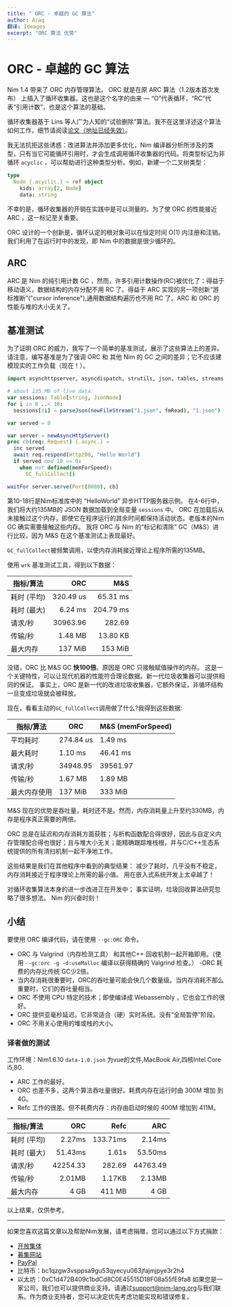 ```yaml
---
title: " ORC - 卓越的 GC 算法"
author: Araq
翻译: Ideages
excerpt: "ORC 算法 优势"
---
```


# ORC - 卓越的 GC 算法

Nim 1.4 带来了 ORC 内存管理算法。
ORC 就是在原 ARC 算法（1.2版本首次发布） 上插入了循环收集器。这也是这个名字的由来 — “O”代表循环，“RC”代表“引用计数”，也是这个算法的基础。

循环收集器基于 Lins 等人广为人知的“试验删除”算法。我不在这里详述这个算法如何工作，细节请阅读[论文（地址已经失效）](https://researcher.watson.ibm.com/researcher/files/us-bacon/Bacon01Concurrent.pdf)。

我无法抗拒这些诱惑：改进算法并添加更多优化，Nim 编译器分析所涉及的类型，只有当它可能循环引用时，才会生成调用循环收集器的代码。将类型标记为非循环 `acyclic` ，可以帮助进行这种类型分析。例如，新建一个二叉树类型：

```nim
type
  Node {.acyclic.} = ref object
    kids: array[2, Node]
    data: string
```

不幸的是，循环收集器的开销在实践中是可以测量的。为了使 ORC 的性能接近 ARC ，这一标记至关重要。

ORC 设计的一个创新是，循环认定的根对象可以在恒定时间 O(1) 内注册和注销。我们利用了在运行时中的发现，即 Nim 中的数据是很少循环的。

## ARC

ARC 是 Nim 的纯引用计数 GC ，然而，许多引用计数操作(RC)被优化了：得益于移动语义，数据结构的内存分配不用 RC 了。得益于 ARC 实现的另一项创新“游标推断”("cursor inference"),通用数据结构遍历也不用 RC 了。ARC 和 ORC 的性能与堆的大小无关了。

## 基准测试
为了证明 ORC 的威力，我写了一个简单的基准测试，展示了这些算法上的差异。请注意，编写基准是为了强调 ORC 和 其他 Nim 的 GC 之间的差异；它不应该建模现实的工作负载（现在！）。

```nim
import asynchttpserver, asyncdispatch, strutils, json, tables, streams

# about 135 MB of live data:
var sessions: Table[string, JsonNode]
for i in 0 ..< 10:
  sessions[$i] = parseJson(newFileStream("1.json", fmRead), "1.json")

var served = 0

var server = newAsyncHttpServer()
proc cb(req: Request) {.async.} =
  inc served
  await req.respond(Http200, "Hello World")
  if served mod 10 == 0:
    when not defined(memForSpeed):
      GC_fullCollect()

waitFor server.serve(Port(8080), cb)
```

第10-18行是Nim标准库中的 “HelloWorld” 异步HTTP服务器示例。
在4-6行中，我们将大约135MB的 JSON 数据加载到全局变量 `sessions` 中。
ORC 在加载后从未接触过这个内存，即使它在程序运行的其余时间都保持活动状态。老版本的Nim GC 确实需要接触这些内存。
我将 ORC 与 Nim 的“标记和清除” GC（M&S）进行比较，因为 M&S 在这个基准测试上表现最好。

``GC_fullCollect``被频繁调用，以使内存消耗接近理论上程序所需的135MB。

使用 ``wrk`` 基准测试工具，得到以下数据：

| 指标/算法 | ORC         | M&S       |
| -------  | --------: | --------: |
| 耗时 (平均)   | 320.49 *u*s | 65.31 ms  |
| 耗时 (最大)   | 6.24 ms     | 204.79 ms |
| 请求/秒       | 30963.96    | 282.69    |
| 传输/秒       | 1.48 MB     | 13.80 KB  |
| 最大内存      | 137 MiB     | 153 MiB   |

没错，ORC 比 M&S GC **快100倍**。原因是 ORC 只接触赋值操作的内存。
这是一个关键特性，可以让现代机器的性能符合理论数据。新一代垃圾收集器可以提供相同的保证。
事实上，ORC 是新一代的改进垃圾收集器，它额外保证，非循环结构一旦变成垃圾就会被释放。


现在，看看主动的``GC_fullCollect``调用做了什么?我得到这些数据:

| 指标/算法 | ORC         | M&S (memForSpeed) |
| ------- | ----------  | ---------------- |
| 平均耗时  | 274.84 *u*s | 1.49 ms           |
| 最大耗时  | 1.10 ms     | 46.41 ms          |
| 请求/秒   | 34948.95    | 39561.97          |
| 传输/秒   | 1.67 MB     | 1.89 MB           |
|最大内存使用| 137 MiB     | 333 MiB           |


M&S 现在的优势是吞吐量，耗时还不是。然而，内存消耗量上升至约330MB，内存是程序真正需要的两倍。

ORC 总是在延迟和内存消耗方面获胜；与析构函数配合得很好，因此与自定义内存管理配合得也很好；且与堆大小无关；能精确跟踪堆栈根，并与C/C++生态系统提供的所有清扫机制一起干净地工作。

这些结果是我们在其他程序中看到的典型结果：
减少了耗时，几乎没有不稳定，内存消耗接近于程序理论上所需的最小值。
用在嵌入式系统开发上太卓越了！

对循环收集算法本身的进一步改进正在开发中；
事实证明，垃圾回收算法研究忽略了很多想法。
Nim 的兴奋时刻！


## 小结

要使用 ORC 编译代码，请在使用 `--gc:ORC` 命令。
- ORC 与 Valgrind（内存检测工具） 和其他C++ 回收机制一起开箱即用。（使用 `--gc:orc -g -d:useMalloc` 编译以获得精确的 Valgrind 检查。）
-ORC 耗费的内存比传统 GC少2倍。
- 当内存消耗很重要时，ORC的吞吐量可能会快几个数量级。当内存消耗不那么重要时，它们的吞吐量相当。
- ORC 不使用 CPU 特定的技术；即使编译成 Webassembly ，它也会工作的很好。
- ORC 提供亚毫秒延迟。它非常适合（硬）实时系统。没有“全局暂停”阶段。
- ORC 不用关心使用的堆或栈的大小。


### 译者做的测试

工作环境：Nim1.6.10 ``data-1.0.json`` 为vue的文件,MacBook Air,四核Intel Core i5,8G.

- ARC 工作的最好。 
- ORC 也差不多，这两个算法吞吐量很好。耗费内存在运行时由 300M 增加 到4G。
- Refc 工作的很差。但不耗费内存：内存由启动时候的 400M 增加到 411M。


| 指标/算法 | ORC         | Refc       | ARC       |
| -------  | --------: | --------: | --------: |
| 耗时 (平均)   | 2.27ms | 133.71ms  |2.14ms  |
| 耗时 (最大)   | 51.43ms     | 1.61s |53.50ms |
| 请求/秒       | 42254.33    | 282.69    |44763.49    |
| 传输/秒       | 2.01MB     | 1.17KB  |2.13MB |
| 最大内存      | 4 GB     | 411 MB   | 4 GB   |

以上结果，仅供参考。

----

如果您喜欢这篇文章以及帮助Nim发展，请考虑捐赠，您可以通过以下方式捐款：
- [开放集体](https://opencollective.com/nim)
- [募集网站](https://www.patreon.com/araq)
- [PayPal](https://www.paypal.com/donate/?hosted_button_id=KYXH3BLJBHZTA)
- 比特币：bc1qzgw3vsppsa9gu53qyecyu063jfajmjpye3r2h4
- 以太坊：0xC1d472B409c1bdCd8C0E45515D18F08a55fE9fa8
如果您是一家公司，我们也可以提供商业支持。请通过<support@nim-lang.org>与我们联系。作为商业支持者，您可以决定优先考虑功能实现和错误修复。
